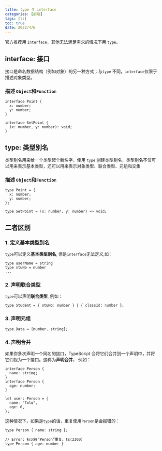 ```yaml
---
title: type 与 interface
categories: [前端]
tags: [ts]
toc: true
date: 2022/4/6
---
```


官方推荐用 `interface`，其他无法满足需求的情况下用 `type`。

<!-- more -->

## interface: 接口

接口是命名数据结构（例如对象）的另一种方式；与`type` 不同，`interface`仅限于描述对象类型。

### 描述 `Object`和`Function`

```tsx
interface Point {
  x: number;
  y: number;
}

interface SetPoint {
  (x: number, y: number): void;
}
```

## type: 类型别名

类型别名用来给一个类型起个新名字，使用 `type` 创建类型别名，类型别名不仅可以用来表示基本类型，还可以用来表示对象类型、联合类型、元组和交集

### 描述 `Object`和`Function`

```tsx
type Point = {
  x: number;
  y: number;
};

type SetPoint = (x: number, y: number) => void;
```

## 二者区别

### 1. 定义基本类型别名

`type`可以定义**基本类型别名**, 但是`interface`无法定义,如：

```tsx
type userName = string
type stuNo = number
...
```

### 2. 声明联合类型

`type`可以声明**联合类型**, 例如：

```tsx
type Student = { stuNo: number } | { classId: number };
```

### 3. 声明元组

```tsx
type Data = [number, string];
```

### 4. 声明合并

如果你多次声明一个同名的接口，TypeScript 会将它们合并到一个声明中，并将它们视为一个接口。这称为**声明合并**， 例如：

```tsx
interface Person {
  name: string;
}
interface Person {
  age: number;
}

let user: Person = {
  name: "Tolu",
  age: 0,
};
```

这种情况下，如果是`type`的话，重复使用`Person`是会报错的：

```tsx
type Person { name: string };

// Error: 标识符“Person”重复。ts(2300)
type Person { age: number }
```

